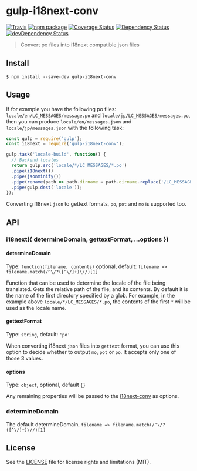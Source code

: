 # gulp-i18next-conv

[![Travis][build-badge]][build]
[![npm package][npm-badge]][npm]
[![Coverage Status][coveralls-badge]][coveralls]
[![Dependency Status][dependency-status-badge]][dependency-status]
[![devDependency Status][dev-dependency-status-badge]][dev-dependency-status]

> Convert po files into i18next compatible json files

## Install

```
$ npm install --save-dev gulp-i18next-conv
```


## Usage

If for example you have the following po files: `locale/en/LC_MESSAGES/message.po` and `locale/jp/LC_MESSAGES/messages.po`, then you can produce `locale/en/messages.json` and `locale/jp/messages.json` with the following task:

```js
const gulp = require('gulp');
const i18next = require('gulp-i18next-conv');

gulp.task('locale-build', function() {
  // Backend locales
  return gulp.src('locale/*/LC_MESSAGES/*.po')
  .pipe(i18next())
  .pipe(jsonminify())
  .pipe(rename(path => path.dirname = path.dirname.replace('/LC_MESSAGES', '')))
  .pipe(gulp.dest('locale'));
});
```

Converting i18next `json` to gettext formats, `po`, `pot` and `mo` is supported too.

## API

### i18next({ determineDomain, gettextFormat, ...options })

#### determineDomain

Type: `function(filename, contents)` optional, default: `filename => filename.match(/^\/?([^\/]+)\//)[1]`

Function that can be used to determine the locale of the file being translated. Gets the relative path of the file, and its contents. By default it is the name of the first directory specified by a glob. For example, in the example above `locale/*/LC_MESSAGES/*.po`, the contents of the first `*` will be used as the locale name.

#### gettextFormat

Type: `string`, default: `'po'`

When converting i18next `json` files into `gettext` format, you can use this option to decide whether to output `mo`, `pot` or `po`. It accepts only one of those 3 values.

#### options

Type: `object`, optional, default `{}`

Any remaining properties will be passed to the [i18next-conv](https://github.com/i18next/i18next-gettext-converter) as options.

### determineDomain

The default determineDomain, `filename => filename.match(/^\/?([^\/]+)\//)[1]`

## License

See the [LICENSE](LICENSE.md) file for license rights and limitations (MIT).

[build-badge]: https://img.shields.io/travis/perrin4869/gulp-i18next-conv/master.svg?style=flat-square
[build]: https://travis-ci.org/perrin4869/gulp-i18next-conv

[npm-badge]: https://img.shields.io/npm/v/gulp-i18next-conv.svg?style=flat-square
[npm]: https://www.npmjs.org/package/gulp-i18next-conv

[coveralls-badge]: https://img.shields.io/coveralls/perrin4869/gulp-i18next-conv/master.svg?style=flat-square
[coveralls]: https://coveralls.io/r/perrin4869/gulp-i18next-conv

[dependency-status-badge]: https://david-dm.org/perrin4869/gulp-i18next-conv.svg?style=flat-square
[dependency-status]: https://david-dm.org/perrin4869/gulp-i18next-conv

[dev-dependency-status-badge]: https://david-dm.org/perrin4869/gulp-i18next-conv/dev-status.svg?style=flat-square
[dev-dependency-status]: https://david-dm.org/perrin4869/gulp-i18next-conv#info=devDependencies
